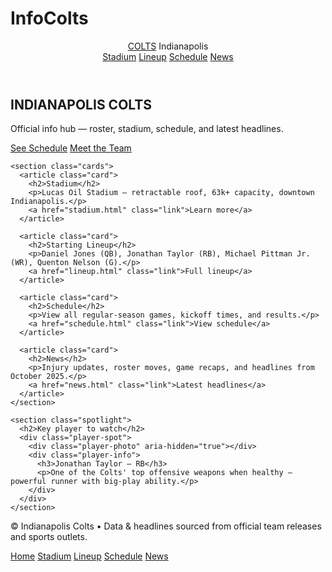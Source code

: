 # InfoColts
<!DOCTYPE html>
<html lang="en">
<head>
  <meta charset="utf-8" />
  <meta name="viewport" content="width=device-width,initial-scale=1" />
  <title>Indianapolis Colts — Home</title>
  <link rel="stylesheet" href="styles.css" />
</head>
<body>
  <header class="site-header">
    <div class="container header-inner">
      <div class="brand">
        <a href="index.html" class="logo">COLTS</a>
        <span class="sub">Indianapolis</span>
      </div>
      <nav class="main-nav">
        <a href="stadium.html">Stadium</a>
        <a href="lineup.html">Lineup</a>
        <a href="schedule.html">Schedule</a>
        <a href="news.html">News</a>
      </nav>
    </div>
  </header>

  <main class="container">
    <section class="hero">
      <div class="hero-content">
        <h1>INDIANAPOLIS COLTS</h1>
        <p>Official info hub — roster, stadium, schedule, and latest headlines.</p>
        <div class="hero-cta">
          <a class="btn" href="schedule.html">See Schedule</a>
          <a class="btn ghost" href="lineup.html">Meet the Team</a>
        </div>
      </div>
      <div class="hero-image" aria-hidden="true"></div>
    </section>

    <section class="cards">
      <article class="card">
        <h2>Stadium</h2>
        <p>Lucas Oil Stadium — retractable roof, 63k+ capacity, downtown Indianapolis.</p>
        <a href="stadium.html" class="link">Learn more</a>
      </article>

      <article class="card">
        <h2>Starting Lineup</h2>
        <p>Daniel Jones (QB), Jonathan Taylor (RB), Michael Pittman Jr. (WR), Quenton Nelson (G).</p>
        <a href="lineup.html" class="link">Full lineup</a>
      </article>

      <article class="card">
        <h2>Schedule</h2>
        <p>View all regular-season games, kickoff times, and results.</p>
        <a href="schedule.html" class="link">View schedule</a>
      </article>

      <article class="card">
        <h2>News</h2>
        <p>Injury updates, roster moves, game recaps, and headlines from October 2025.</p>
        <a href="news.html" class="link">Latest headlines</a>
      </article>
    </section>

    <section class="spotlight">
      <h2>Key player to watch</h2>
      <div class="player-spot">
        <div class="player-photo" aria-hidden="true"></div>
        <div class="player-info">
          <h3>Jonathan Taylor — RB</h3>
          <p>One of the Colts' top offensive weapons when healthy — powerful runner with big-play ability.</p>
        </div>
      </div>
    </section>
  </main>

  <footer class="site-footer">
    <div class="container">
      <p>© Indianapolis Colts • Data & headlines sourced from official team releases and sports outlets.</p>
      <nav class="footer-nav">
        <a href="index.html">Home</a>
        <a href="stadium.html">Stadium</a>
        <a href="lineup.html">Lineup</a>
        <a href="schedule.html">Schedule</a>
        <a href="news.html">News</a>
      </nav>
    </div>
  </footer>
</body>
</html>
